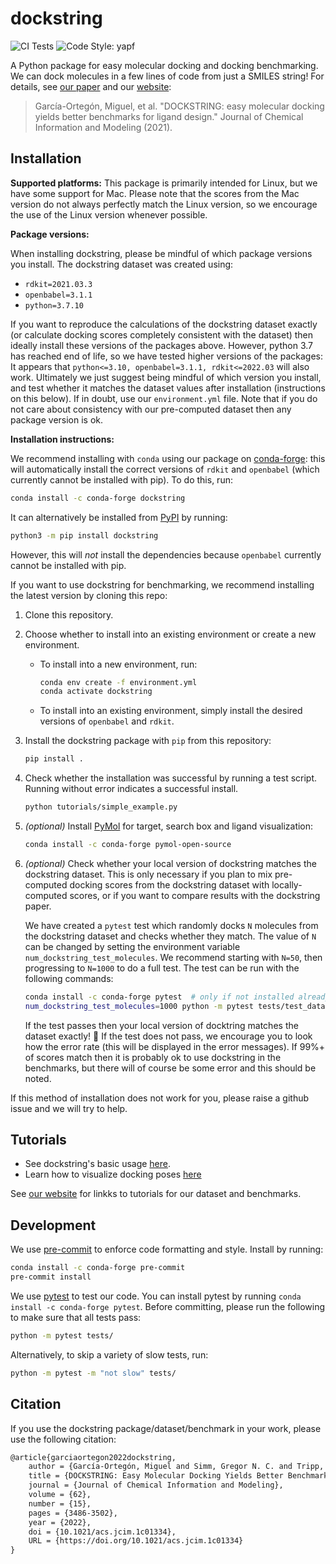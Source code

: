 # dockstring

![CI Tests](https://github.com/mgarort/dockstring/workflows/Install%20conda%20env%20and%20run%20pytest./badge.svg?branch=main)
![Code Style: yapf](https://img.shields.io/badge/code%20style-yapf-orange.svg)

A Python package for easy molecular docking and docking benchmarking.
We can dock molecules in a few lines of code from just a SMILES string!
For details, see [our paper](https://pubs.acs.org/doi/full/10.1021/acs.jcim.1c01334)
and our [website](https://dockstring.github.io/):

> García-Ortegón, Miguel, et al. "DOCKSTRING: easy molecular docking yields better benchmarks for ligand design." Journal of Chemical Information and Modeling (2021).

## Installation

**Supported platforms:**
This package is primarily intended for Linux, but we have some support for Mac.
Please note that the scores from the Mac version do not always perfectly match the Linux version,
so we encourage the use of the Linux version whenever possible.

**Package versions:**

When installing dockstring, please be mindful of which package versions you install.
The dockstring dataset was created using:

- `rdkit=2021.03.3`
- `openbabel=3.1.1`
- `python=3.7.10`

If you want to reproduce the calculations of the dockstring dataset exactly
(or calculate docking scores completely consistent with the dataset)
then ideally install these versions of the packages above.
However, python 3.7 has reached end of life, so we have tested higher versions of the packages:
It appears that `python<=3.10, openbabel=3.1.1, rdkit<=2022.03` will also work.
Ultimately we just suggest being mindful of which version you install,
and test whether it matches the dataset values after installation (instructions on this below).
If in doubt, use our `environment.yml` file.
Note that if you do not care about consistency with our pre-computed dataset then any package version is ok.

**Installation instructions:**

We recommend installing with `conda` using our package on [conda-forge](https://anaconda.org/conda-forge/dockstring):
this will automatically install the correct versions of `rdkit` and `openbabel` (which currently cannot be installed with pip).
To do this, run:

```bash
conda install -c conda-forge dockstring
```

It can alternatively be installed from [PyPI](https://pypi.org/project/dockstring/) by running:

```bash
python3 -m pip install dockstring
```

However, this will *not* install the dependencies because `openbabel` currently cannot be installed with pip.

If you want to use dockstring for benchmarking, we recommend installing the latest version by cloning this repo:

1. Clone this repository.
1. Choose whether to install into an existing environment or create a new environment.
    - To install into a new environment, run:
      ```bash
      conda env create -f environment.yml
      conda activate dockstring
      ```
    - To install into an existing environment, simply install the desired versions of `openbabel` and `rdkit`.
1. Install the dockstring package with `pip` from this repository:
   ```bash
   pip install .
   ```
1. Check whether the installation was successful by running a test script.
   Running without error indicates a successful install.
   ```bash
   python tutorials/simple_example.py
   ```
1. *(optional)* Install [PyMol](https://pymol.org/) for target, search box and ligand visualization:
   ```bash
   conda install -c conda-forge pymol-open-source
   ```
1. *(optional)* Check whether your local version of dockstring matches the dockstring dataset.
   This is only necessary if you plan to mix pre-computed docking scores from the dockstring dataset
   with locally-computed scores, or if you want to compare results with the dockstring paper.

   We have created a `pytest` test which randomly docks `N` molecules from the dockstring dataset
   and checks whether they match. The value of `N` can be changed by setting the environment variable
   `num_dockstring_test_molecules`. We recommend starting with `N=50`, then progressing to `N=1000`
   to do a full test. The test can be run with the following commands:
   ```bash
   conda install -c conda-forge pytest  # only if not installed already
   num_dockstring_test_molecules=1000 python -m pytest tests/test_dataset_matching.py  # change "1000" to the number you wish to dock
   ```
   If the test passes then your local version of docktring matches the dataset exactly! 🥳
   If the test does not pass, we encourage you to look how the error rate (this will be displayed in the error messages).
   If 99%+ of scores match then it is probably ok to use dockstring in the benchmarks, but there will of course be some error
   and this should be noted.

If this method of installation does not work for you, please raise a github issue and we will try to help.

## Tutorials

- See dockstring's basic usage [here](tutorials/1_docking_risperidone_against_DRD2.ipynb).
- Learn how to visualize docking poses [here](tutorials/2_visualizing_dataset_poses.ipynb)

See [our website](https://dockstring.github.io/) for linkks to tutorials for
our dataset and benchmarks.

## Development

We use [pre-commit](https://pre-commit.com/) to enforce code formatting and style.
Install by running:

```bash
conda install -c conda-forge pre-commit
pre-commit install
```

We use [pytest](https://docs.pytest.org) to test our code.
You can install pytest by running `conda install -c conda-forge pytest`.
Before committing, please run the following to make sure that all tests pass:

```bash
python -m pytest tests/
```

Alternatively, to skip a variety of slow tests, run:

```bash
python -m pytest -m "not slow" tests/
```

## Citation

If you use the dockstring package/dataset/benchmark in your work,
please use the following citation:

```tex
@article{garciaortegon2022dockstring,
    author = {García-Ortegón, Miguel and Simm, Gregor N. C. and Tripp, Austin J. and Hernández-Lobato, José Miguel and Bender, Andreas and Bacallado, Sergio},
    title = {DOCKSTRING: Easy Molecular Docking Yields Better Benchmarks for Ligand Design},
    journal = {Journal of Chemical Information and Modeling},
    volume = {62},
    number = {15},
    pages = {3486-3502},
    year = {2022},
    doi = {10.1021/acs.jcim.1c01334},
    URL = {https://doi.org/10.1021/acs.jcim.1c01334}
}
```
